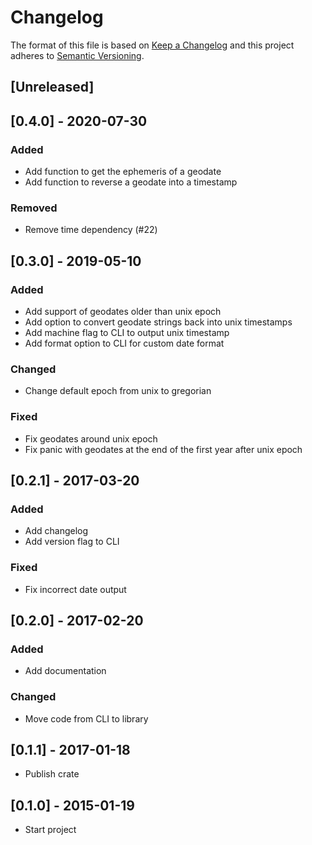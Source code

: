 # Changelog

The format of this file is based on [Keep a Changelog](http://keepachangelog.com/en/1.0.0)
and this project adheres to [Semantic Versioning](http://semver.org/spec/v2.0.0.html).


## [Unreleased]

## [0.4.0] - 2020-07-30

### Added
- Add function to get the ephemeris of a geodate
- Add function to reverse a geodate into a timestamp

### Removed
- Remove time dependency (#22)

## [0.3.0] - 2019-05-10

### Added
- Add support of geodates older than unix epoch
- Add option to convert geodate strings back into unix timestamps
- Add machine flag to CLI to output unix timestamp
- Add format option to CLI for custom date format

### Changed
- Change default epoch from unix to gregorian

### Fixed
- Fix geodates around unix epoch
- Fix panic with geodates at the end of the first year after unix epoch


## [0.2.1] - 2017-03-20

### Added
- Add changelog
- Add version flag to CLI

### Fixed
- Fix incorrect date output


## [0.2.0] - 2017-02-20

### Added
- Add documentation

### Changed
- Move code from CLI to library


## [0.1.1] - 2017-01-18

- Publish crate


## [0.1.0] - 2015-01-19

- Start project
